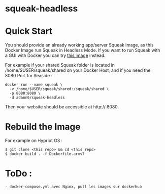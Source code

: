 # squeak-headless

# Quick Start

You should provide an already working app/server Squeak Image, as this Docker Image run Squeak in Headless Mode. If you want to run Squeak with a GUI with Docker you can try [this image](https://github.com/adann0/squeak-vnc-supervisor) instead.

For example if your shared Squeak folder is located in /home/$USER/squeak/shared on your Docker Host, and if you need the 8080 Port for Seaside :

    docker run --name squeak \
      -v /home/$USER/squeak/shared:/squeak/shared \
      -p 8080:8080 \
      -d adann0/squeak-headless
      
Then your website should be accessible at http://<ip>:8080.

# Rebuild the Image

For example on Hypriot OS :

    $ git clone <this repo> && cd <this repo>
    $ docker build . -f Dockerfile.armv7

# ToDo :

    - docker-compose.yml avec Nginx, pull les images sur dockerhub
